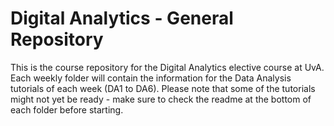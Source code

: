 # Digital Analytics - General Repository

This is the course repository for the Digital Analytics elective course at UvA. Each weekly folder will contain the information for the Data Analysis tutorials of each week (DA1 to DA6). Please note that some of the tutorials might not yet be ready - make sure to check the readme at the bottom of each folder before starting.
